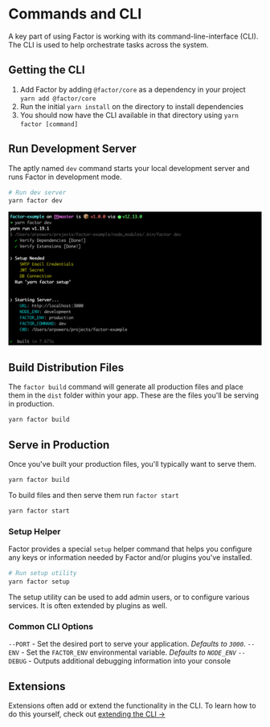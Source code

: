 # Commands and CLI

A key part of using Factor is working with its command-line-interface (CLI). The CLI is used to help orchestrate tasks across the system.

## Getting the CLI

1. Add Factor by adding `@factor/core` as a dependency in your project `yarn add @factor/core`
2. Run the initial `yarn install` on the directory to install dependencies
3. You should now have the CLI available in that directory using `yarn factor [command]`

## Run Development Server

The aptly named `dev` command starts your local development server and runs Factor in development mode.

```bash
# Run dev server
yarn factor dev
```

![Dev Server is Running](./img/cli.jpg)

## Build Distribution Files

The `factor build` command will generate all production files and place them in the `dist` folder within your app. These are the files you'll be serving in production.

```bash
yarn factor build
```

## Serve in Production

Once you've built your production files, you'll typically want to serve them.

```bash
yarn factor build
```

To build files and then serve them run `factor start`

```bash
yarn factor start
```

### Setup Helper

Factor provides a special `setup` helper command that helps you configure any keys or information needed by Factor and/or plugins you've installed.

```bash
# Run setup utility
yarn factor setup
```

The setup utility can be used to add admin users, or to configure various services. It is often extended by plugins as well.

### Common CLI Options

`--PORT` - Set the desired port to serve your application. _Defaults to `3000`._
`--ENV` - Set the `FACTOR_ENV` environmental variable. _Defaults to `NODE_ENV`_
`--DEBUG` - Outputs additional debugging information into your console

## Extensions

Extensions often add or extend the functionality in the CLI. To learn how to do this yourself, check out [extending the CLI &rarr;](./extend-the-cli)
